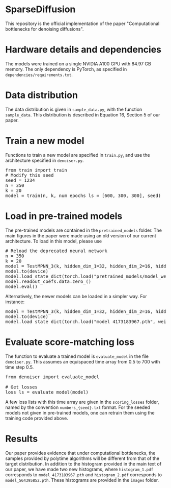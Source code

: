 # SparseDiffusion

This repository is the official implementation of the paper "Computational bottlenecks for denoising diffusions".

# Hardware details and dependencies

The models were trained on a single NVIDIA A100 GPU with 84.97 GB memory. The only dependency is PyTorch, as specified in `dependencies/requirements.txt`.

# Data distribution

The data distribution is given in `sample_data.py`, with the function `sample_data`. This distribution is described in Equation 16, Section 5 of our paper. 

# Train a new model

Functions to train a new model are specified in `train.py`, and use the architecture specified in `denoiser.py`. 

<pre>
from train import train
# Modify this seed
seed = 1234
n = 350
k = 20
model = train(n, k, num_epochs_ls = [600, 300, 300], seed)</pre>

# Load in pre-trained models

The pre-trained models are contained in the `pretrained_models` folder. The main figures in the paper were made using an old version of our current architecture. To load in this model, please use

<pre># Reload the deprecated neural network
n = 350
k = 20
model = TestMPNN_3(k, hidden_dim_1=32, hidden_dim_2=16, hidden_dim_3=4, num_layers=10)
model.to(device)
model.load_state_dict(torch.load("pretrained_models/model_weights_opt_350.pth", weights_only=False), strict=False)
model.readout_coefs.data.zero_()
model.eval()</pre>

Alternatively, the newer models can be loaded in a simpler way. For instance:

<pre>model = TestMPNN_3(k, hidden_dim_1=32, hidden_dim_2=16, hidden_dim_3=4, num_layers=10)
model.to(device)
model.load_state_dict(torch.load("model_4173183967.pth", weights_only=False))</pre>

# Evaluate score-matching loss

The function to evaluate a trained model is `evaluate_model` in the file `denoiser.py`. This assumes an equispaced time array from 0.5 to 700 with time step 0.5. 

<pre>
from denoiser import evaluate_model

# Get losses
loss_ls = evaluate_model(model)
</pre>

A few loss lists with this time array are given in the `scoring_losses` folder, named by the convention `numbers_{seed}.txt` format. For the seeded models not given in pre-trained models, one can retrain them using the training code provided above.

# Results

Our paper provides evidence that under computational bottlenecks, the samples provided by polytime algorithms will be different from that of the target distribution. In addition to the histogram provided in the main text of our paper, we have made two new histograms, where `histogram_1.pdf` corresponds to `model_4173183967.pth` and `histogram_2.pdf` corresponds to `model_564395852.pth`. These histograms are provided in the `images` folder.